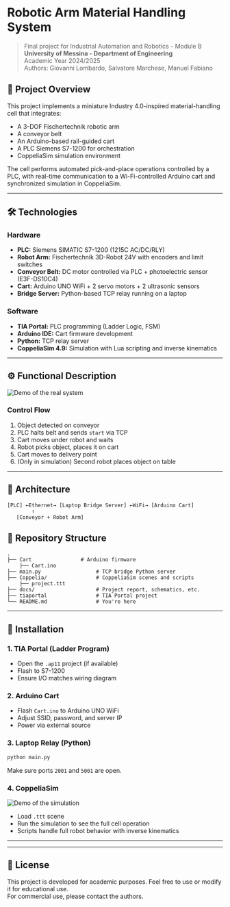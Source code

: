 # Robotic Arm Material Handling System

> Final project for Industrial Automation and Robotics - Module B  
> **University of Messina - Department of Engineering**  
> Academic Year 2024/2025  
> Authors: Giovanni Lombardo, Salvatore Marchese, Manuel Fabiano

## 🧠 Project Overview

This project implements a miniature Industry 4.0-inspired material-handling cell that integrates:

- A 3-DOF Fischertechnik robotic arm
- A conveyor belt
- An Arduino-based rail-guided cart
- A PLC Siemens S7-1200 for orchestration
- CoppeliaSim simulation environment

The cell performs automated pick-and-place operations controlled by a PLC, with real-time communication to a Wi-Fi-controlled Arduino cart and synchronized simulation in CoppeliaSim.

---

## 🛠️ Technologies

### Hardware

- **PLC:** Siemens SIMATIC S7-1200 (1215C AC/DC/RLY)
- **Robot Arm:** Fischertechnik 3D-Robot 24V with encoders and limit switches
- **Conveyor Belt:** DC motor controlled via PLC + photoelectric sensor (E3F-DS10C4)
- **Cart:** Arduino UNO WiFi + 2 servo motors + 2 ultrasonic sensors
- **Bridge Server:** Python-based TCP relay running on a laptop

### Software

- **TIA Portal:** PLC programming (Ladder Logic, FSM)
- **Arduino IDE:** Cart firmware development
- **Python:** TCP relay server
- **CoppeliaSim 4.9:** Simulation with Lua scripting and inverse kinematics

---

## ⚙️ Functional Description
![Demo of the real system](media/real.gif)

### Control Flow

1. Object detected on conveyor
2. PLC halts belt and sends `start` via TCP
3. Cart moves under robot and waits
4. Robot picks object, places it on cart
5. Cart moves to delivery point
6. (Only in simulation) Second robot places object on table

---

## 🧩 Architecture

```plaintext
[PLC] ←Ethernet→ [Laptop Bridge Server] ←WiFi→ [Arduino Cart]
        ↑                    
   [Conveyor + Robot Arm] 
```

## 📁 Repository Structure

```plaintext
.
├── Cart                # Arduino firmware
    ├── Cart.ino
├── main.py                  # TCP bridge Python server
├── Coppelia/                # CoppeliaSim scenes and scripts
    ├── project.ttt
├── docs/                    # Project report, schematics, etc.
├── tiaportal                # TIA Portal project
└── README.md                # You're here
```
---

## 🔧 Installation

### 1. TIA Portal (Ladder Program)
- Open the `.ap11` project (if available)
- Flash to S7-1200
- Ensure I/O matches wiring diagram

### 2. Arduino Cart
- Flash `Cart.ino` to Arduino UNO WiFi
- Adjust SSID, password, and server IP
- Power via external source

### 3. Laptop Relay (Python)
```bash
python main.py
```

Make sure ports `2001` and `5001` are open.

### 4. CoppeliaSim
![Demo of the simulation](media/coppelia.gif)
- Load `.ttt` scene
- Run the simulation to see the full cell operation
- Scripts handle full robot behavior with inverse kinematics

---



---

## 📜 License

This project is developed for academic purposes. Feel free to use or modify it for educational use.  
For commercial use, please contact the authors.
